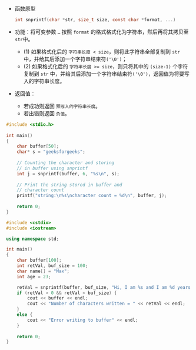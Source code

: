 <!--
 * @Author: JohnJeep
 * @Date: 2021-01-25 21:25:38
 * @LastEditTime: 2021-01-25 21:36:34
 * @LastEditors: Please set LastEditors
 * @Description: snprintf()函数的使用
-->
- 函数原型
    ```C
    int snprintf(char *str, size_t size, const char *format, ...)
    ```
- 功能：将可变参数 `…` 按照 `format` 的格式格式化为字符串，然后再将其拷贝至 `str`中。
  - (1) 如果格式化后的 `字符串长度 < size`，则将此字符串全部复制到 `str` 中，并给其后添加一个字符串结束符`('\0')`；
  - (2) 如果格式化后的 `字符串长度 >= size`，则只将其中的 `(size-1)` 个字符复制到 `str` 中，并给其后添加一个字符串结束符`('\0')`，返回值为将要写入的字符串长度。

- 返回值：
  - 若成功则返回 `预写入的字符串长度`。
  - 若出错则返回 `负值`。

```C
#include <stdio.h> 
  
int main() 
{ 
    char buffer[50]; 
    char* s = "geeksforgeeks"; 
  
    // Counting the character and storing  
    // in buffer using snprintf 
    int j = snprintf(buffer, 6, "%s\n", s); 
  
    // Print the string stored in buffer and 
    // character count 
    printf("string:\n%s\ncharacter count = %d\n", buffer, j); 
  
    return 0; 
} 
```

```C++
#include <cstdio>
#include <iostream>

using namespace std;

int main()
{
    char buffer[100];
    int retVal, buf_size = 100;
    char name[] = "Max";
    int age = 23;

    retVal = snprintf(buffer, buf_size, "Hi, I am %s and I am %d years old", name, age);
    if (retVal > 0 && retVal < buf_size) {
        cout << buffer << endl;
        cout << "Number of characters written = " << retVal << endl;
    }
    else {
        cout << "Error writing to buffer" << endl;
    }
    
    return 0;
}
```